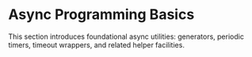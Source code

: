 # Async Programming Basics

This section introduces foundational async utilities: generators, periodic timers, timeout wrappers, and related helper facilities.
